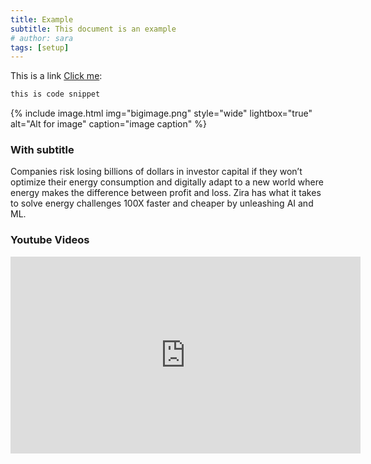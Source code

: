 ```yaml
---
title: Example
subtitle: This document is an example
# author: sara
tags: [setup]
---
```


This is a link [Click me](http://my.zira.us/):

```bash
this is code snippet
```

{% include image.html img="bigimage.png" style="wide" lightbox="true" alt="Alt for image" caption="image caption" %}

### With subtitle

Companies risk losing billions of dollars in investor capital if they won’t optimize their energy consumption and digitally adapt to a new world where energy makes the difference between profit and loss.  Zira has what it takes to solve energy challenges 100X faster and cheaper by unleashing AI and ML.

### Youtube Videos

<iframe width="560" height="315" src="https://www.youtube.com/embed/kWSfeIj4lHc" title="YouTube video player" frameborder="0" allow="accelerometer; autoplay; clipboard-write; encrypted-media; gyroscope; picture-in-picture" allowfullscreen></iframe>


